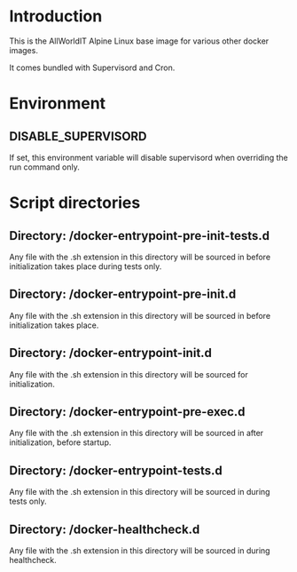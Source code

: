 # Introduction

This is the AllWorldIT Alpine Linux base image for various other docker images.

It comes bundled with Supervisord and Cron.



# Environment


## DISABLE_SUPERVISORD

If set, this environment variable will disable supervisord when overriding the run command only.




# Script directories


## Directory: /docker-entrypoint-pre-init-tests.d

Any file with the .sh extension in this directory will be sourced in before initialization takes place during tests only.


## Directory: /docker-entrypoint-pre-init.d

Any file with the .sh extension in this directory will be sourced in before initialization takes place.


## Directory: /docker-entrypoint-init.d

Any file with the .sh extension in this directory will be sourced for initialization.


## Directory: /docker-entrypoint-pre-exec.d

Any file with the .sh extension in this directory will be sourced in after initialization, before startup.


## Directory: /docker-entrypoint-tests.d

Any file with the .sh extension in this directory will be sourced in during tests only.


## Directory: /docker-healthcheck.d

Any file with the .sh extension in this directory will be sourced in during healthcheck.
